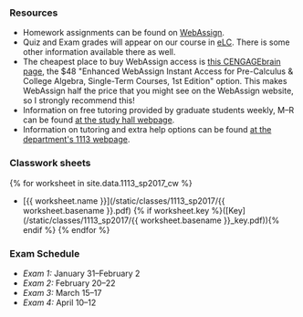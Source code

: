 ### Resources

+ Homework assignments can be found on
  [WebAssign](http://www.webassign.net).
+ Quiz and Exam grades will appear on our course in [eLC](http://elc.uga.edu).
  There is some other information available there as well.
+ The cheapest place to buy WebAssign access
  is
  [this CENGAGEbrain page](http://services.cengagebrain.com/course/site.html?id=1870824),
  the $48 "Enhanced WebAssign Instant Access for Pre-Calculus & College Algebra,
  Single-Term Courses, 1st Edition" option. This makes WebAssign half the price
  that you might see on the WebAssign website, so I strongly recommend this!
+ Information on free tutoring provided by graduate students weekly, M&ndash;R can be
  found [at the study hall webpage](http://www.math.uga.edu/studyhall).
+ Information on tutoring and extra help options can be
  found [at the department's 1113 webpage](http://www.math.uga.edu/1113).

### Classwork sheets

{% for worksheet in site.data.1113_sp2017_cw %}
+ [{{ worksheet.name }}](/static/classes/1113_sp2017/{{ worksheet.basename }}.pdf)
  {% if worksheet.key %}([Key](/static/classes/1113_sp2017/{{ worksheet.basename }}_key.pdf)){% endif %}
{% endfor %}

### Exam Schedule

+ *Exam 1:* January 31&ndash;February 2
+ *Exam 2:* February 20&ndash;22
+ *Exam 3:* March 15&ndash;17
+ *Exam 4:* April 10&ndash;12
